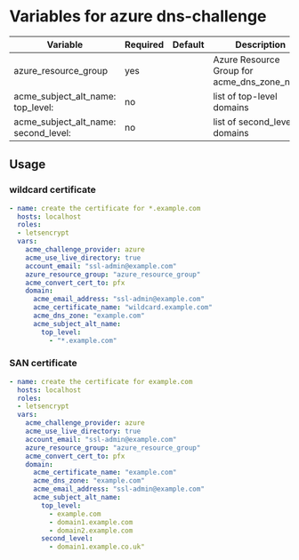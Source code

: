 # Variables for azure dns-challenge

| Variable                            | Required | Default | Description
|-------------------------------------|----------|---------|------------
| azure_resource_group                | yes      |         | Azure Resource Group for acme_dns_zone_name
| acme_subject_alt_name: top_level:        | no       |         | list of top-level domains
| acme_subject_alt_name: second_level:     | no       |         | list of second_level domains

## Usage

### wildcard certificate

```yaml
- name: create the certificate for *.example.com
  hosts: localhost
  roles:
  - letsencrypt
  vars:
    acme_challenge_provider: azure
    acme_use_live_directory: true
    account_email: "ssl-admin@example.com"
    azure_resource_group: "azure_resource_group"
    acme_convert_cert_to: pfx
    domain:
      acme_email_address: "ssl-admin@example.com"
      acme_certificate_name: "wildcard.example.com"
      acme_dns_zone: "example.com"
      acme_subject_alt_name:
        top_level:
          - "*.example.com"
```

### SAN certificate

```yaml
- name: create the certificate for example.com
  hosts: localhost
  roles:
  - letsencrypt
  vars:
    acme_challenge_provider: azure
    acme_use_live_directory: true
    account_email: "ssl-admin@example.com"
    azure_resource_group: "azure_resource_group"
    acme_convert_cert_to: pfx
    domain:
      acme_certificate_name: "example.com"
      acme_dns_zone: "example.com"
      acme_email_address: "ssl-admin@example.com"
      acme_subject_alt_name:
        top_level:
          - example.com
          - domain1.example.com
          - domain2.example.com
        second_level:
          - domain1.example.co.uk"
```
